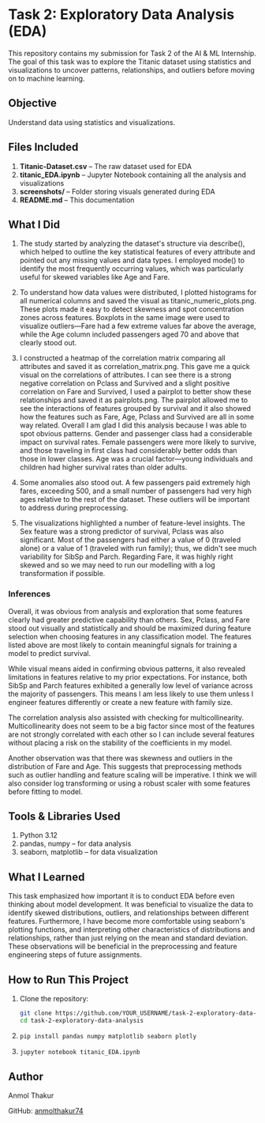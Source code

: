 # Task 2: Exploratory Data Analysis (EDA)

This repository contains my submission for Task 2 of the AI & ML Internship. The goal of this task was to explore the Titanic dataset using statistics and visualizations to uncover patterns, relationships, and outliers before moving on to machine learning.

## Objective  
Understand data using statistics and visualizations.

## Files Included

1. **Titanic-Dataset.csv** – The raw dataset used for EDA  
2. **titanic_EDA.ipynb** – Jupyter Notebook containing all the analysis and visualizations  
3. **screenshots/** – Folder storing visuals generated during EDA  
4. **README.md** – This documentation

## What I Did

1. The study started by analyzing the dataset's structure via describe(), which helped to outline the key statistical features of every attribute and pointed out any missing values and data types. I employed mode() to identify the most frequently occurring values, which was particularly useful for skewed variables like Age and Fare.

2. To understand how data values were distributed, I plotted histograms for all numerical columns and saved the visual as titanic_numeric_plots.png. These plots made it easy to detect skewness and spot concentration zones across features. Boxplots in the same image were used to visualize outliers—Fare had a few extreme values far above the average, while the Age column included passengers aged 70 and above that clearly stood out.

3. I constructed a heatmap of the correlation matrix comparing all attributes and saved it as correlation_matrix.png. This gave me a quick visual on the correlations of attributes. I can see there is a strong negative correlation on Pclass and Survived and a slight positive correlation on Fare and Survived, I used a pairplot to better show these relationships and saved it as pairplots.png. The pairplot allowed me to see the interactions of features grouped by survival and it also showed how the features such as Fare, Age, Pclass and Survived are all in some way related. Overall I am glad I did this analysis because I was able to spot obvious patterns. Gender and passenger class had a considerable impact on survival rates. Female passengers were more likely to survive, and those traveling in first class had considerably better odds than those in lower classes. Age was a crucial factor—young individuals and children had higher survival rates than older adults. 

4. Some anomalies also stood out. A few passengers paid extremely high fares, exceeding 500, and a small number of passengers had very high ages relative to the rest of the dataset. These outliers will be important to address during preprocessing.

5. The visualizations highlighted a number of feature-level insights. The Sex feature was a strong predictor of survival, Pclass was also significant. Most of the passengers had either a value of 0 (traveled alone) or a value of 1 (traveled with run family); thus, we didn't see much variability for SibSp and Parch. Regarding Fare, it was highly right skewed and so we may need to run our modelling with a log transformation if possible.

### Inferences

Overall, it was obvious from analysis and exploration that some features clearly had greater predictive capability than others. Sex, Pclass, and Fare stood out visually and statistically and should be maximized during feature selection when choosing features in any classification model. The features listed above are most likely to contain meaningful signals for training a model to predict survival. 

While visual means aided in confirming obvious patterns, it also revealed limitations in features relative to my prior expectations. For instance, both SibSp and Parch features exhibited a generally low level of variance across the majority of passengers. This means I am less likely to use them unless I engineer features differently or create a new feature with family size.

The correlation analysis also assisted with checking for multicollinearity. Multicollinearity does not seem to be a big factor since most of the features are not strongly correlated with each other so I can include several features without placing a risk on the stability of the coefficients in my model.

Another observation was that there was skewness and outliers in the distribution of Fare and Age. This suggests that preprocessing methods such as outlier handling and feature scaling will be imperative. I think we will also consider log transforming or using a robust scaler with some features before fitting to model.

## Tools & Libraries Used

1. Python 3.12  
2. pandas, numpy – for data analysis  
3. seaborn, matplotlib – for data visualization

## What I Learned

This task emphasized how important it is to conduct EDA before even thinking about model development. It was beneficial to visualize the data to identify skewed distributions, outliers, and relationships between different features. Furthermore, I have become more comfortable using seaborn's plotting functions, and interpreting other characteristics of distributions and relationships, rather than just relying on the mean and standard deviation. These observations will be beneficial in the preprocessing and feature engineering steps of future assignments.

## How to Run This Project

1. Clone the repository:
   ```bash
   git clone https://github.com/YOUR_USERNAME/task-2-exploratory-data-analysis.git
   cd task-2-exploratory-data-analysis

2. ```bash
   pip install pandas numpy matplotlib seaborn plotly

3. ```bash
   jupyter notebook titanic_EDA.ipynb

## Author
Anmol Thakur

GitHub: [anmolthakur74]()
